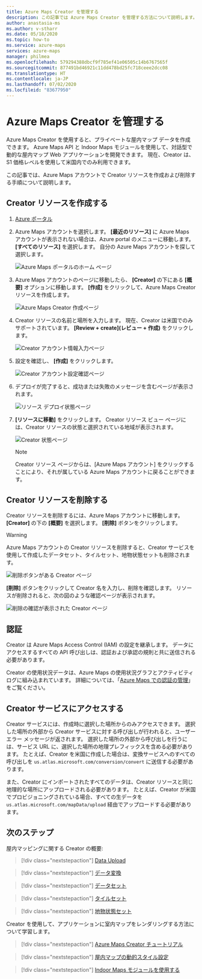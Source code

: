 ```yaml
---
title: Azure Maps Creator を管理する
description: この記事では Azure Maps Creator を管理する方法について説明します。
author: anastasia-ms
ms.author: v-stharr
ms.date: 05/18/2020
ms.topic: how-to
ms.service: azure-maps
services: azure-maps
manager: philmea
ms.openlocfilehash: 579294388dbcf9f785ef41e06505c14b6767565f
ms.sourcegitcommit: 877491bd46921c11dd478bd25fc718ceee2dcc08
ms.translationtype: HT
ms.contentlocale: ja-JP
ms.lasthandoff: 07/02/2020
ms.locfileid: "83677950"
---
```

# <a name="manage-azure-maps-creator"></a>Azure Maps Creator を管理する

Azure Maps Creator を使用すると、プライベートな屋内マップ データを作成できます。 Azure Maps API と Indoor Maps モジュールを使用して、対話型で動的な屋内マップ Web アプリケーションを開発できます。 現在、Creator は、S1 価格レベルを使用して米国内でのみ利用できます。

この記事では、Azure Maps アカウントで Creator リソースを作成および削除する手順について説明します。

## <a name="create-creator-resource"></a>Creator リソースを作成する

1. [Azure ポータル](https://portal.azure.com)

2. Azure Maps アカウントを選択します。 **[最近のリソース]** に Azure Maps アカウントが表示されない場合は、Azure portal のメニューに移動します。 **[すべてのリソース]** を選択します。 自分の Azure Maps アカウントを探して選択します。

    ![Azure Maps ポータルのホーム ページ](./media/how-to-manage-creator/select-maps-account.png)

3. Azure Maps アカウントのページに移動したら、 **[Creator]** の下にある **[概要]** オプションに移動します。 **[作成]** をクリックして、Azure Maps Creator リソースを作成します。

    ![Azure Maps Creator 作成ページ](./media/how-to-manage-creator/creator-blade-settings.png)

4. Creator リソースの名前と場所を入力します。 現在、Creator は米国でのみサポートされています。 **[Review + create]\(レビュー + 作成\)** をクリックします。

   ![Creator アカウント情報入力ページ](./media/how-to-manage-creator/creator-creation-dialog.png)

5. 設定を確認し、 **[作成]** をクリックします。

    ![Creator アカウント設定確認ページ](./media/how-to-manage-creator/creator-create-dialog.png)

6. デプロイが完了すると、成功または失敗のメッセージを含むページが表示されます。

   ![リソース デプロイ状態ページ](./media/how-to-manage-creator/creator-resource-created.png)

7. **[リソースに移動]** をクリックします。 Creator リソース ビュー ページには、Creator リソースの状態と選択されている地域が表示されます。

    ![Creator 状態ページ](./media/how-to-manage-creator/creator-resource-view.png)

   >[!NOTE]
   >Creator リソース ページからは、[Azure Maps アカウント] をクリックすることにより、それが属している Azure Maps アカウントに戻ることができます。

## <a name="delete-creator-resource"></a>Creator リソースを削除する

Creator リソースを削除するには、Azure Maps アカウントに移動します。 **[Creator]** の下の **[概要]** を選択します。 **[削除]** ボタンをクリックします。

>[!WARNING]
>Azure Maps アカウントの Creator リソースを削除すると、Creator サービスを使用して作成したデータセット、タイルセット、地物状態セットも削除されます。

![削除ボタンがある Creator ページ](./media/how-to-manage-creator/creator-delete.png)

**[削除]** ボタンをクリックして Creator 名を入力し、削除を確認します。 リソースが削除されると、次の図のような確認ページが表示されます。

![削除の確認が表示された Creator ページ](./media/how-to-manage-creator/creator-confirmdelete.png)

## <a name="authentication"></a>認証

Creator は Azure Maps Access Control (IAM) の設定を継承します。 データにアクセスするすべての API 呼び出しは、認証および承認の規則と共に送信される必要があります。

Creator の使用状況データは、Azure Maps の使用状況グラフとアクティビティ ログに組み込まれています。  詳細については、「[Azure Maps での認証の管理](https://docs.microsoft.com/azure/azure-maps/how-to-manage-authentication)」をご覧ください。

## <a name="access-to-creator-services"></a>Creator サービスにアクセスする

Creator サービスには、作成時に選択した場所からのみアクセスできます。 選択した場所の外部から Creator サービスに対する呼び出しが行われると、ユーザー エラー メッセージが返されます。 選択した場所の外部から呼び出しを行うには、サービス URL に、選択した場所の地理プレフィックスを含める必要があります。 たとえば、Creator を米国に作成した場合は、変換サービスへのすべての呼び出しを `us.atlas.microsoft.com/conversion/convert` に送信する必要があります。

また、Creator にインポートされたすべてのデータは、Creator リソースと同じ地理的な場所にアップロードされる必要があります。 たとえば、Creator が米国でプロビジョニングされている場合、すべての生データを `us.atlas.microsoft.com/mapData/upload` 経由でアップロードする必要があります。

## <a name="next-steps"></a>次のステップ

屋内マッピングに関する Creator の概要:

> [!div class="nextstepaction"]
> [Data Upload](creator-indoor-maps.md#upload-a-drawing-package)

> [!div class="nextstepaction"]
> [データ変換](creator-indoor-maps.md#convert-a-drawing-package)

> [!div class="nextstepaction"]
> [データセット](creator-indoor-maps.md#datasets)

> [!div class="nextstepaction"]
> [タイルセット](creator-indoor-maps.md#tilesets)

> [!div class="nextstepaction"]
> [地物状態セット](creator-indoor-maps.md#feature-statesets)

Creator を使用して、アプリケーションに室内マップをレンダリングする方法について学習します。

> [!div class="nextstepaction"]
> [Azure Maps Creator チュートリアル](tutorial-creator-indoor-maps.md)

> [!div class="nextstepaction"]
> [屋内マップの動的スタイル設定](indoor-map-dynamic-styling.md)

> [!div class="nextstepaction"]
> [Indoor Maps モジュールを使用する](how-to-use-indoor-module.md)